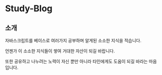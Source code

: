 # Study-Blog

## 소개

자바스크립트를 베이스로 여러가지 공부하며 알게된 소소한 지식을 적습니다.

언젠가 이 소소한 지식들이 쌓여 거대한 자산이 되길 바랍니다.

또한 공유하고 나누려는 노력이 자신 뿐만 아니라 타인에게도 도움이 되길 바라는 마음입니다.
